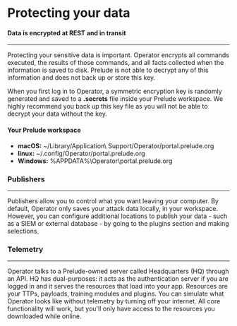 # Protecting your data

#### Data is encrypted at REST and in transit

---

Protecting your sensitive data is important. Operator encrypts all commands executed, the results of
those commands, and all facts collected when the information is saved to disk. Prelude is not able
to decrypt any of this information and does not back up or store this key.

When you first log in to Operator, a symmetric encryption key is randomly generated and saved to a **.secrets**
file inside your Prelude workspace. We highly recommend you back up this key file as you will
not be able to decrypt your data without the key.

#### Your Prelude workspace

- **macOS:** ~/Library/Application\ Support/Operator/portal.prelude.org
- **linux:** ~/.config/Operator/portal.prelude.org
- **Windows:** %APPDATA%\Operator\portal.prelude.org

### Publishers

---

Publishers allow you to control what you want leaving your computer. By default, Operator only saves your attack
data locally, in your workspace. However, you can configure additional locations to publish your data - such as a SIEM
or external database - by going to the plugins section and making selections.

### Telemetry

---

Operator talks to a Prelude-owned server called Headquarters (HQ) through an API. HQ has dual-purposes: it 
acts as the authentication server if you are logged in and it serves the resources that load into your app. 
Resources are your TTPs, payloads, training modules and plugins. You can simulate what Operator looks like 
without telemetry by turning off your internet. All core functionality will work, 
but you'll only have access to the resources you downloaded while online.
